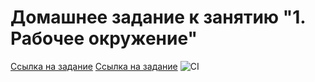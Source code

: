 # Домашнее задание к занятию "1. Рабочее окружение"

[Ссылка на задание](https://github.com/netology-code/ahj-homeworks/tree/video/env)
[Ссылка на задание](https://proskovey.github.io/ahj_1.1/)
![CI](https://github.com/anna-popova//ahj-homeworks_env/actions/workflows/web.yml/badge.svg)
